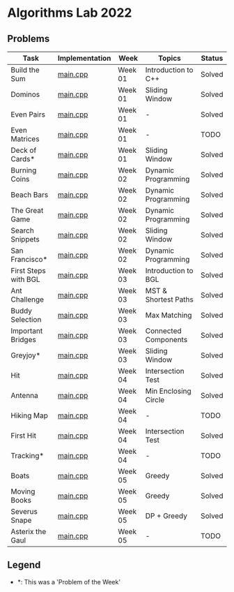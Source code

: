 # Algorithms Lab 2022

## Problems

| Task                 | Implementation                                       | Week    | Topics               | Status   |
|----------------------|------------------------------------------------------|---------|----------------------|----------|
| Build the Sum        | [main.cpp](week01/build_the_sum/src/main.cpp)        | Week 01 | Introduction to C++  | Solved   |
| Dominos              | [main.cpp](week01/dominos/src/main.cpp)              | Week 01 | Sliding Window       | Solved   |
| Even Pairs           | [main.cpp](week01/even_pairs/src/main.cpp)           | Week 01 | -                    | Solved   |
| Even Matrices        | [main.cpp](week01/even_matrices/src/main.cpp)        | Week 01 | -                    | TODO     |
| Deck of Cards*       | [main.cpp](week01/pow_deck_of_cards/src/main.cpp)    | Week 01 | Sliding Window       | Solved   |
| Burning Coins        | [main.cpp](week02/burning_coins/src/main.cpp)        | Week 02 | Dynamic Programming  | Solved   |
| Beach Bars           | [main.cpp](week02/beach_bars/src/main.cpp)           | Week 02 | Dynamic Programming  | Solved   |
| The Great Game       | [main.cpp](week02/the_great_game/src/main.cpp)       | Week 02 | Dynamic Programming  | Solved   |
| Search Snippets      | [main.cpp](week02/search_snippets/src/main.cpp)      | Week 02 | Sliding Window       | Solved   |
| San Francisco*       | [main.cpp](week02/pow_san_francisco/src/main.cpp)    | Week 02 | Dynamic Programming  | Solved   |
| First Steps with BGL | [main.cpp](week03/first_steps_with_bgl/src/main.cpp) | Week 03 | Introduction to BGL  | Solved   |
| Ant Challenge        | [main.cpp](week03/ant_challenge/src/main.cpp)        | Week 03 | MST & Shortest Paths | Solved   |
| Buddy Selection      | [main.cpp](week03/buddy_selection/src/main.cpp)      | Week 03 | Max Matching         | Solved   |
| Important Bridges    | [main.cpp](week03/important_bridges/src/main.cpp)    | Week 03 | Connected Components | Solved   |
| Greyjoy*             | [main.cpp](week03/greyjoy/src/main.cpp)              | Week 03 | Sliding Window       | Solved   |
| Hit                  | [main.cpp](week04/hit/src/main.cpp)                  | Week 04 | Intersection Test    | Solved   |
| Antenna              | [main.cpp](week04/antenna/src/main.cpp)              | Week 04 | Min Enclosing Circle | Solved   |
| Hiking Map           | [main.cpp](week04/hiking_map/src/main.cpp)           | Week 04 | -                    | TODO     |
| First Hit            | [main.cpp](week04/first_hit/src/main.cpp)            | Week 04 | Intersection Test    | Solved   |
| Tracking*            | [main.cpp](week04/tracking/src/main.cpp)             | Week 04 | -                    | TODO     |
| Boats                | [main.cpp](week05/boats/src/main.cpp)                | Week 05 | Greedy               | Solved   |
| Moving Books         | [main.cpp](week05/moving_books/src/main.cpp)         | Week 05 | Greedy               | Solved   |
| Severus Snape        | [main.cpp](week05/severus_snape/src/main.cpp)        | Week 05 | DP + Greedy          | Solved   |
| Asterix the Gaul     | [main.cpp](week05/asterix_the_gaul/src/main.cpp)     | Week 05 | -                    | TODO     |

## Legend
- *: This was a 'Problem of the Week'